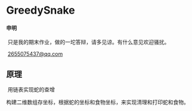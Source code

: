 # GreedySnake

#### 申明

​	只是我的期末作业，做的一坨答辩，请多见谅。有什么意见欢迎骚扰。

​	2655075437@qq.com

## 原理

​	用链表实现蛇的查增

​	构建二维数组存坐标，根据蛇的坐标和食物坐标，来实现清理和打印蛇和食物。



